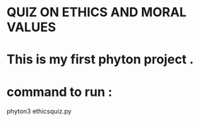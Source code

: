 # QUIZ ON ETHICS AND MORAL VALUES 
# This is my first phyton project . 

# command to run :
phyton3 ethicsquiz.py

